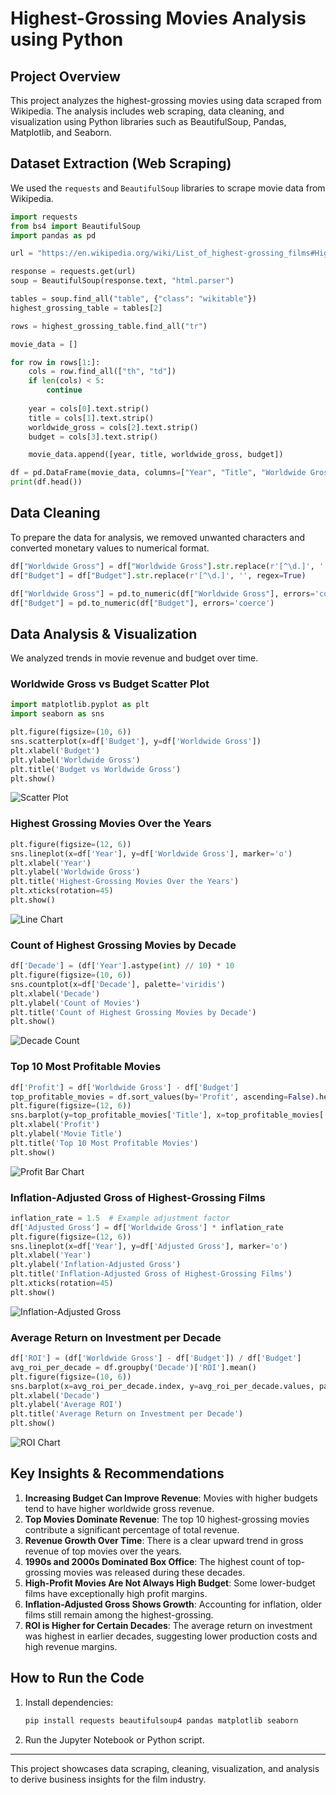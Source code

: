 # Highest-Grossing Movies Analysis using Python

## Project Overview
This project analyzes the highest-grossing movies using data scraped from Wikipedia. The analysis includes web scraping, data cleaning, and visualization using Python libraries such as BeautifulSoup, Pandas, Matplotlib, and Seaborn.

## Dataset Extraction (Web Scraping)
We used the `requests` and `BeautifulSoup` libraries to scrape movie data from Wikipedia.

```python
import requests
from bs4 import BeautifulSoup
import pandas as pd

url = "https://en.wikipedia.org/wiki/List_of_highest-grossing_films#Highest-grossing_films_by_year"

response = requests.get(url)
soup = BeautifulSoup(response.text, "html.parser")

tables = soup.find_all("table", {"class": "wikitable"})
highest_grossing_table = tables[2] 

rows = highest_grossing_table.find_all("tr")

movie_data = []

for row in rows[1:]: 
    cols = row.find_all(["th", "td"])
    if len(cols) < 5:
        continue  
    
    year = cols[0].text.strip()
    title = cols[1].text.strip() 
    worldwide_gross = cols[2].text.strip()
    budget = cols[3].text.strip() 

    movie_data.append([year, title, worldwide_gross, budget])

df = pd.DataFrame(movie_data, columns=["Year", "Title", "Worldwide Gross", "Budget"])
print(df.head())
```

## Data Cleaning
To prepare the data for analysis, we removed unwanted characters and converted monetary values to numerical format.

```python
df["Worldwide Gross"] = df["Worldwide Gross"].str.replace(r'[^\d.]', '', regex=True)
df["Budget"] = df["Budget"].str.replace(r'[^\d.]', '', regex=True)

df["Worldwide Gross"] = pd.to_numeric(df["Worldwide Gross"], errors='coerce')
df["Budget"] = pd.to_numeric(df["Budget"], errors='coerce')
```

## Data Analysis & Visualization
We analyzed trends in movie revenue and budget over time.

### Worldwide Gross vs Budget Scatter Plot
```python
import matplotlib.pyplot as plt
import seaborn as sns

plt.figure(figsize=(10, 6))
sns.scatterplot(x=df['Budget'], y=df['Worldwide Gross'])
plt.xlabel('Budget')
plt.ylabel('Worldwide Gross')
plt.title('Budget vs Worldwide Gross')
plt.show()
```

![Scatter Plot](https://github.com/Abdulwaashim/Highest_Grossing_films-Web_scraping_Project-Data_analysis/blob/main/Output/img-01.png)


### Highest Grossing Movies Over the Years
```python
plt.figure(figsize=(12, 6))
sns.lineplot(x=df['Year'], y=df['Worldwide Gross'], marker='o')
plt.xlabel('Year')
plt.ylabel('Worldwide Gross')
plt.title('Highest-Grossing Movies Over the Years')
plt.xticks(rotation=45)
plt.show()
```

![Line Chart]()

### Count of Highest Grossing Movies by Decade
```python
df['Decade'] = (df['Year'].astype(int) // 10) * 10
plt.figure(figsize=(10, 6))
sns.countplot(x=df['Decade'], palette='viridis')
plt.xlabel('Decade')
plt.ylabel('Count of Movies')
plt.title('Count of Highest Grossing Movies by Decade')
plt.show()
```

![Decade Count](https://github.com/Abdulwaashim/Highest_Grossing_films-Web_scraping_Project-Data_analysis/blob/main/Output/img-04.png)

### Top 10 Most Profitable Movies
```python
df['Profit'] = df['Worldwide Gross'] - df['Budget']
top_profitable_movies = df.sort_values(by='Profit', ascending=False).head(10)
plt.figure(figsize=(12, 6))
sns.barplot(y=top_profitable_movies['Title'], x=top_profitable_movies['Profit'], palette='Blues')
plt.xlabel('Profit')
plt.ylabel('Movie Title')
plt.title('Top 10 Most Profitable Movies')
plt.show()
```

![Profit Bar Chart](https://github.com/Abdulwaashim/Highest_Grossing_films-Web_scraping_Project-Data_analysis/blob/main/Output/img-05.png)

### Inflation-Adjusted Gross of Highest-Grossing Films
```python
inflation_rate = 1.5  # Example adjustment factor
df['Adjusted Gross'] = df['Worldwide Gross'] * inflation_rate
plt.figure(figsize=(12, 6))
sns.lineplot(x=df['Year'], y=df['Adjusted Gross'], marker='o')
plt.xlabel('Year')
plt.ylabel('Inflation-Adjusted Gross')
plt.title('Inflation-Adjusted Gross of Highest-Grossing Films')
plt.xticks(rotation=45)
plt.show()
```

![Inflation-Adjusted Gross](https://github.com/Abdulwaashim/Highest_Grossing_films-Web_scraping_Project-Data_analysis/blob/main/Output/img-06.png)

### Average Return on Investment per Decade
```python
df['ROI'] = (df['Worldwide Gross'] - df['Budget']) / df['Budget']
avg_roi_per_decade = df.groupby('Decade')['ROI'].mean()
plt.figure(figsize=(10, 6))
sns.barplot(x=avg_roi_per_decade.index, y=avg_roi_per_decade.values, palette='coolwarm')
plt.xlabel('Decade')
plt.ylabel('Average ROI')
plt.title('Average Return on Investment per Decade')
plt.show()
```

![ROI Chart](https://github.com/Abdulwaashim/Highest_Grossing_films-Web_scraping_Project-Data_analysis/blob/main/Output/img-07.png)

## Key Insights & Recommendations
1. **Increasing Budget Can Improve Revenue**: Movies with higher budgets tend to have higher worldwide gross revenue.
2. **Top Movies Dominate Revenue**: The top 10 highest-grossing movies contribute a significant percentage of total revenue.
3. **Revenue Growth Over Time**: There is a clear upward trend in gross revenue of top movies over the years.
4. **1990s and 2000s Dominated Box Office**: The highest count of top-grossing movies was released during these decades.
5. **High-Profit Movies Are Not Always High Budget**: Some lower-budget films have exceptionally high profit margins.
6. **Inflation-Adjusted Gross Shows Growth**: Accounting for inflation, older films still remain among the highest-grossing.
7. **ROI is Higher for Certain Decades**: The average return on investment was highest in earlier decades, suggesting lower production costs and high revenue margins.

## How to Run the Code
1. Install dependencies:
   ```bash
   pip install requests beautifulsoup4 pandas matplotlib seaborn
   ```
2. Run the Jupyter Notebook or Python script.

---
This project showcases data scraping, cleaning, visualization, and analysis to derive business insights for the film industry.

